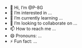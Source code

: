 - 👋 Hi, I’m @P-8G
- 👀 I’m interested in ...
- 🌱 I’m currently learning ...
- 💞️ I’m looking to collaborate on ...
- 📫 How to reach me ...
- 😄 Pronouns: ...
- ⚡ Fun fact: ...

<!---
P-8G/P-8G is a ✨ special ✨ repository because its `README.md` (this file) appears on your GitHub profile.
You can click the Preview link to take a look at your changes.
--->
